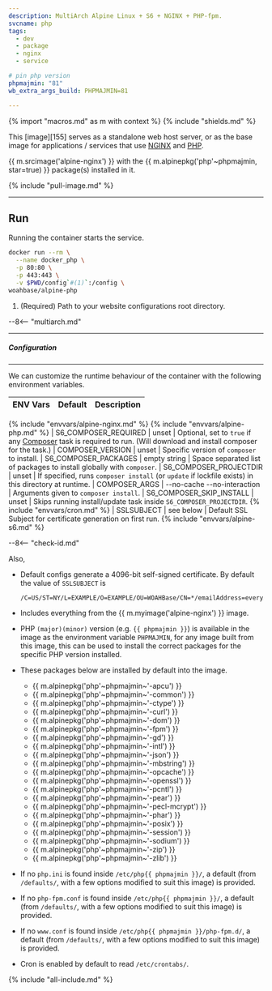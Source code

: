 ```yaml
---
description: MultiArch Alpine Linux + S6 + NGINX + PHP-fpm.
svcname: php
tags:
  - dev
  - package
  - nginx
  - service

# pin php version
phpmajmin: "81"
wb_extra_args_build: PHPMAJMIN=81

---
```


{% import "macros.md" as m with context %}
{% include "shields.md" %}

This [image][155] serves as a standalone web host server, or as
the base image for applications / services that use [NGINX][1]
and [PHP][2].

{{ m.srcimage('alpine-nginx') }} with the {{ m.alpinepkg('php'~phpmajmin,
star=true) }} package(s) installed in it.

{% include "pull-image.md" %}

---
Run
---

Running the container starts the service.

``` sh
docker run --rm \
  --name docker_php \
  -p 80:80 \
  -p 443:443 \
  -v $PWD/config`#(1)`:/config \
woahbase/alpine-php
```

1. (Required) Path to your website configurations root directory.

--8<-- "multiarch.md"

---
##### Configuration
---

We can customize the runtime behaviour of the container with the
following environment variables.

| ENV Vars                 | Default                     | Description
| :---                     | :---                        | :---
{% include "envvars/alpine-nginx.md" %}
{% include "envvars/alpine-php.md" %}
| S6_COMPOSER_REQUIRED     | unset                       | Optional, set to `true` if any [Composer][3] task is required to run. (Will download and install composer for the task.)
| COMPOSER_VERSION         | unset                       | Specific version of `composer` to install.
| S6_COMPOSER_PACKAGES     | empty string                | Space separated list of packages to install globally with `composer`.
| S6_COMPOSER_PROJECTDIR   | unset                       | If specified, runs `composer install` (or `update` if lockfile exists) in this directory at runtime.
| COMPOSER_ARGS            | --no-cache --no-interaction | Arguments given to `composer install`.
| S6_COMPOSER_SKIP_INSTALL | unset                       | Skips running install/update task inside `S6_COMPOSER_PROJECTDIR`.
{% include "envvars/cron.md" %}
| SSLSUBJECT | see below   | Default SSL Subject for certificate generation on first run.
{% include "envvars/alpine-s6.md" %}

--8<-- "check-id.md"

Also,

* Default configs generate a 4096-bit self-signed certificate. By
  default the value of `SSLSUBJECT` is
  ```
  /C=US/ST=NY/L=EXAMPLE/O=EXAMPLE/OU=WOAHBase/CN=*/emailAddress=everybodycanseethis@mailinator.com
  ```

* Includes everything from the {{ m.myimage('alpine-nginx') }} image.

* PHP `(major)(minor)` version (e.g. `{{ phpmajmin }}`) is available in the
  image as the environment variable `PHPMAJMIN`, for any image
  built from this image, this can be used to install the correct
  packages for the specific PHP version installed.

* These packages below are installed by default into the image.

    * {{ m.alpinepkg('php'~phpmajmin~'-apcu') }}
    * {{ m.alpinepkg('php'~phpmajmin~'-common') }}
    * {{ m.alpinepkg('php'~phpmajmin~'-ctype') }}
    * {{ m.alpinepkg('php'~phpmajmin~'-curl') }}
    * {{ m.alpinepkg('php'~phpmajmin~'-dom') }}
    * {{ m.alpinepkg('php'~phpmajmin~'-fpm') }}
    * {{ m.alpinepkg('php'~phpmajmin~'-gd') }}
    * {{ m.alpinepkg('php'~phpmajmin~'-intl') }}
    * {{ m.alpinepkg('php'~phpmajmin~'-json') }}
    * {{ m.alpinepkg('php'~phpmajmin~'-mbstring') }}
    * {{ m.alpinepkg('php'~phpmajmin~'-opcache') }}
    * {{ m.alpinepkg('php'~phpmajmin~'-openssl') }}
    * {{ m.alpinepkg('php'~phpmajmin~'-pcntl') }}
    * {{ m.alpinepkg('php'~phpmajmin~'-pear') }}
    * {{ m.alpinepkg('php'~phpmajmin~'-pecl-mcrypt') }}
    * {{ m.alpinepkg('php'~phpmajmin~'-phar') }}
    * {{ m.alpinepkg('php'~phpmajmin~'-posix') }}
    * {{ m.alpinepkg('php'~phpmajmin~'-session') }}
    * {{ m.alpinepkg('php'~phpmajmin~'-sodium') }}
    * {{ m.alpinepkg('php'~phpmajmin~'-zip') }}
    * {{ m.alpinepkg('php'~phpmajmin~'-zlib') }}

* If no `php.ini` is found inside  `/etc/php{{ phpmajmin }}/`,
  a default (from `/defaults/`, with a few options modified to suit
  this image) is provided.

* If no `php-fpm.conf` is found inside  `/etc/php{{ phpmajmin
  }}/`, a default (from `/defaults/`, with a few options modified to
  suit this image) is provided.

* If no `www.conf` is found inside  `/etc/php{{ phpmajmin
  }}/php-fpm.d/`, a default (from `/defaults/`, with a few options
  modified to suit this image) is provided.

* Cron is enabled by default to read `/etc/crontabs/`.

[1]: https://nginx.org
[2]: http://php.net/
[3]: https://getcomposer.org/

{% include "all-include.md" %}
